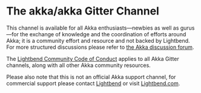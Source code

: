 # The akka/akka Gitter Channel

This channel is available for all Akka enthusiasts—newbies as well as gurus—for the exchange of knowledge and the coordination of efforts around Akka; it is a community effort and resource and not backed by Lightbend. For more structured discussions please refer to [the Akka discussion forum](https://discuss.akka.io).

The [Lightbend Community Code of Conduct](https://www.lightbend.com/conduct) applies to all Akka Gitter channels, along with all other Akka community resources.

Please also note that this is not an official Akka support channel, for commercial support please contact [Lightbend](mailto:info@lightbend.com) or visit [Lightbend.com](https://www.lightbend.com).
